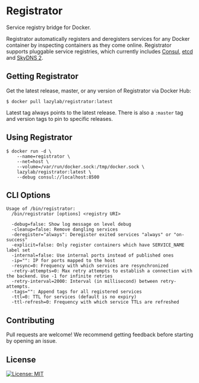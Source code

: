 # Registrator

Service registry bridge for Docker.

Registrator automatically registers and deregisters services for any Docker
container by inspecting containers as they come online. Registrator
supports pluggable service registries, which currently includes
[Consul](http://www.consul.io/), [etcd](https://github.com/coreos/etcd) and
[SkyDNS 2](https://github.com/skynetservices/skydns/).

## Getting Registrator

Get the latest release, master, or any version of Registrator via Docker Hub:

	$ docker pull lazylab/registrator:latest

Latest tag always points to the latest release. There is also a `:master` tag
and version tags to pin to specific releases.

## Using Registrator

    $ docker run -d \
        --name=registrator \
        --net=host \
        --volume=/var/run/docker.sock:/tmp/docker.sock \
        lazylab/registrator:latest \
        --debug consul://localhost:8500

## CLI Options
```
Usage of /bin/registrator:
  /bin/registrator [options] <registry URI>

  -debug=false: Show log message on level debug
  -cleanup=false: Remove dangling services
  -deregister="always": Deregister exited services "always" or "on-success"
  -explicit=false: Only register containers which have SERVICE_NAME label set
  -internal=false: Use internal ports instead of published ones
  -ip="": IP for ports mapped to the host
  -resync=0: Frequency with which services are resynchronized
  -retry-attempts=0: Max retry attempts to establish a connection with the backend. Use -1 for infinite retries
  -retry-interval=2000: Interval (in millisecond) between retry-attempts.
  -tags="": Append tags for all registered services
  -ttl=0: TTL for services (default is no expiry)
  -ttl-refresh=0: Frequency with which service TTLs are refreshed
```

## Contributing

Pull requests are welcome! We recommend getting feedback before starting by
opening an issue.

## License

[![License: MIT](https://img.shields.io/badge/License-MIT-yellow.svg)](https://opensource.org/licenses/MIT)
